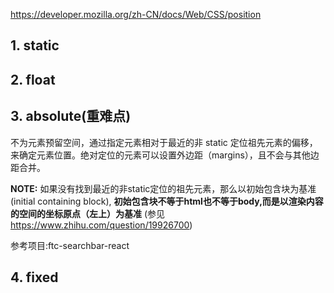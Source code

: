 <https://developer.mozilla.org/zh-CN/docs/Web/CSS/position>

## 1. static

## 2. float

## 3. absolute(重难点)
不为元素预留空间，通过指定元素相对于最近的非 static 定位祖先元素的偏移，来确定元素位置。绝对定位的元素可以设置外边距（margins），且不会与其他边距合并。

**NOTE:** 如果没有找到最近的非static定位的祖先元素，那么以初始包含块为基准(initial containing block), **初始包含块不等于html也不等于body,而是以渲染内容的空间的坐标原点（左上）为基准**
(参见<https://www.zhihu.com/question/19926700>)

参考项目:ftc-searchbar-react

## 4. fixed